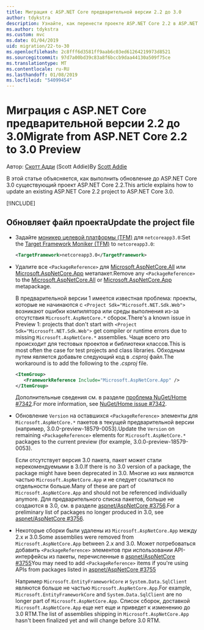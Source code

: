 ```yaml
---
title: Миграция с ASP.NET Core предварительной версии 2.2 до 3.0
author: tdykstra
description: Узнайте, как перенести проекте ASP.NET Core 2.2 в ASP.NET Core 3.0.
ms.author: tdykstra
ms.custom: mvc
ms.date: 01/04/2019
uid: migration/22-to-30
ms.openlocfilehash: 2c8fff6d3581ff9aab6c03ed61264219973d8521
ms.sourcegitcommit: 97d7a00bd39c83a8f6bccb9daa44130a509f75ce
ms.translationtype: MT
ms.contentlocale: ru-RU
ms.lasthandoff: 01/08/2019
ms.locfileid: "54099454"
---
```

# <a name="migrate-from-aspnet-core-22-to-30-preview"></a><span data-ttu-id="f621b-103">Миграция с ASP.NET Core предварительной версии 2.2 до 3.0</span><span class="sxs-lookup"><span data-stu-id="f621b-103">Migrate from ASP.NET Core 2.2 to 3.0 Preview</span></span>

<span data-ttu-id="f621b-104">Автор: [Скотт Адди](https://github.com/scottaddie) (Scott Addie)</span><span class="sxs-lookup"><span data-stu-id="f621b-104">By [Scott Addie](https://github.com/scottaddie)</span></span>

<span data-ttu-id="f621b-105">В этой статье объясняется, как выполнить обновление до ASP.NET Core 3.0 существующий проект ASP.NET Core 2.2.</span><span class="sxs-lookup"><span data-stu-id="f621b-105">This article explains how to update an existing ASP.NET Core 2.2 project to ASP.NET Core 3.0.</span></span>

[!INCLUDE[](~/includes/net-core-prereqs-all-3.0.md)]

## <a name="update-the-project-file"></a><span data-ttu-id="f621b-106">Обновляет файл проекта</span><span class="sxs-lookup"><span data-stu-id="f621b-106">Update the project file</span></span>

* <span data-ttu-id="f621b-107">Задайте [моникер целевой платформы (TFM)](/dotnet/standard/frameworks#referring-to-frameworks) для `netcoreapp3.0`:</span><span class="sxs-lookup"><span data-stu-id="f621b-107">Set the [Target Framework Moniker (TFM)](/dotnet/standard/frameworks#referring-to-frameworks) to `netcoreapp3.0`:</span></span>

  ```xml
  <TargetFramework>netcoreapp3.0</TargetFramework>
  ```

* <span data-ttu-id="f621b-108">Удалите все `<PackageReference>` для [Microsoft.AspNetCore.All](xref:fundamentals/metapackage) или [Microsoft.AspNetCore.App](xref:fundamentals/metapackage-app) метапакет.</span><span class="sxs-lookup"><span data-stu-id="f621b-108">Remove any `<PackageReference>` to the [Microsoft.AspNetCore.All](xref:fundamentals/metapackage) or [Microsoft.AspNetCore.App](xref:fundamentals/metapackage-app) metapackage.</span></span>

  <span data-ttu-id="f621b-109">В предварительной версии 1 имеется известная проблема: проекты, которые не начинаются с `<Project Sdk="Microsoft.NET.Sdk.Web">` возникают ошибки компилятора или среды выполнения из-за отсутствия `Microsoft.AspNetCore.*` сборок.</span><span class="sxs-lookup"><span data-stu-id="f621b-109">There's a known issue in Preview 1: projects that don't start with `<Project Sdk="Microsoft.NET.Sdk.Web">` get compiler or runtime errors due to missing `Microsoft.AspNetCore.*` assemblies.</span></span> <span data-ttu-id="f621b-110">Чаще всего это происходит для тестовых проектов и библиотеки классов.</span><span class="sxs-lookup"><span data-stu-id="f621b-110">This is most often the case for test projects and class libraries.</span></span> <span data-ttu-id="f621b-111">Обходным путем является добавьте следующий код в *.csproj* файл.</span><span class="sxs-lookup"><span data-stu-id="f621b-111">The workaround is to add the following to the *.csproj* file.</span></span>

  ```xml
  <ItemGroup>
     <FrameworkReference Include="Microsoft.AspNetCore.App" />
  </ItemGroup>
  ```

  <span data-ttu-id="f621b-112">Дополнительные сведения см. в разделе [проблема NuGet/Home #7342](https://github.com/NuGet/Home/issues/7342).</span><span class="sxs-lookup"><span data-stu-id="f621b-112">For more information, see [NuGet/Home issue #7342](https://github.com/NuGet/Home/issues/7342).</span></span>

* <span data-ttu-id="f621b-113">Обновление `Version` на оставшихся `<PackageReference>` элементы для `Microsoft.AspNetCore.*` пакетов в текущей предварительной версии (например, 3.0.0-preview-18579-0053).</span><span class="sxs-lookup"><span data-stu-id="f621b-113">Update the `Version` on remaining `<PackageReference>` elements for `Microsoft.AspNetCore.*` packages to the current preview (for example, 3.0.0-preview-18579-0053).</span></span>

  <span data-ttu-id="f621b-114">Если отсутствует версия 3.0 пакета, пакет может стали нерекомендуемыми в 3.0.</span><span class="sxs-lookup"><span data-stu-id="f621b-114">If there is no 3.0 version of a package, the package might have been deprecated in 3.0.</span></span> <span data-ttu-id="f621b-115">Многие из них являются частью `Microsoft.AspNetCore.App` и не следует ссылаться по отдельности больше.</span><span class="sxs-lookup"><span data-stu-id="f621b-115">Many of these are part of `Microsoft.AspNetCore.App` and should not be referenced individually anymore.</span></span> <span data-ttu-id="f621b-116">Для предварительного списка пакетов, больше не создаются в 3.0, см. в разделе [aspnet/AspNetCore #3756](https://github.com/aspnet/AspNetCore/issues/3756).</span><span class="sxs-lookup"><span data-stu-id="f621b-116">For a preliminary list of packages no longer produced in 3.0, see [aspnet/AspNetCore #3756](https://github.com/aspnet/AspNetCore/issues/3756).</span></span>

* <span data-ttu-id="f621b-117">Некоторые сборки были удалены из `Microsoft.AspNetCore.App` между 2.x и 3.0.</span><span class="sxs-lookup"><span data-stu-id="f621b-117">Some assemblies were removed from `Microsoft.AspNetCore.App` between 2.x and 3.0.</span></span> <span data-ttu-id="f621b-118">Может потребоваться добавить `<PackageReference>` элементов при использовании API-интерфейсы из пакеты, перечисленные в [aspnet/AspNetCore #3755](https://github.com/aspnet/AspNetCore/issues/3755)</span><span class="sxs-lookup"><span data-stu-id="f621b-118">You may need to add `<PackageReference>` items if you're using APIs from packages listed in [aspnet/AspNetCore #3755](https://github.com/aspnet/AspNetCore/issues/3755)</span></span>

  <span data-ttu-id="f621b-119">Например `Microsoft.EntityFrameworkCore` и `System.Data.SqlClient` являются больше не частью `Microsoft.AspNetCore.App`.</span><span class="sxs-lookup"><span data-stu-id="f621b-119">For example, `Microsoft.EntityFrameworkCore` and `System.Data.SqlClient` are no longer part of `Microsoft.AspNetCore.App`.</span></span> <span data-ttu-id="f621b-120">Список сборок, доставкой `Microsoft.AspNetCore.App` еще нет еще и приведет к изменению до 3.0 RTM.</span><span class="sxs-lookup"><span data-stu-id="f621b-120">The list of assemblies shipping in `Microsoft.AspNetCore.App` hasn't been finalized yet and will change before 3.0 RTM.</span></span>

